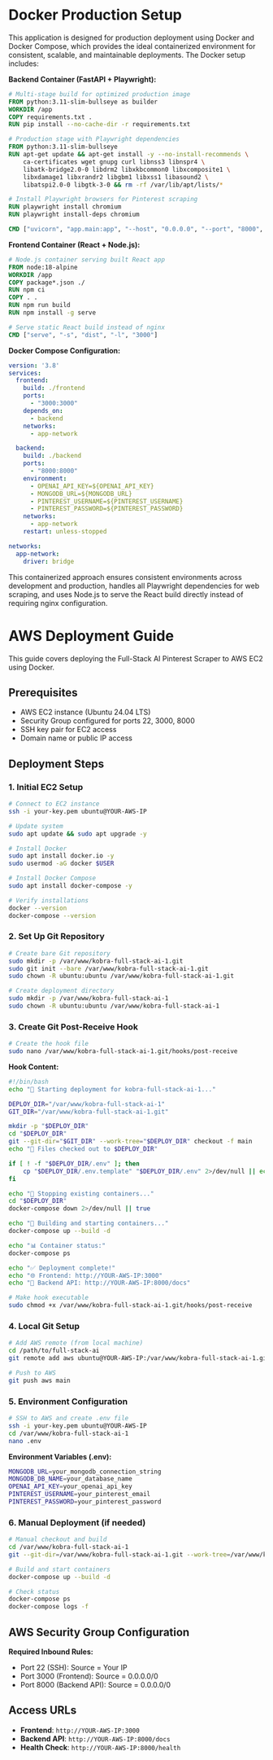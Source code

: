 # Docker Production Setup

This application is designed for production deployment using Docker and Docker Compose, which provides the ideal containerized environment for consistent, scalable, and maintainable deployments. The Docker setup includes:

**Backend Container (FastAPI + Playwright):**
```dockerfile
# Multi-stage build for optimized production image
FROM python:3.11-slim-bullseye as builder
WORKDIR /app
COPY requirements.txt .
RUN pip install --no-cache-dir -r requirements.txt

# Production stage with Playwright dependencies
FROM python:3.11-slim-bullseye
RUN apt-get update && apt-get install -y --no-install-recommends \
    ca-certificates wget gnupg curl libnss3 libnspr4 \
    libatk-bridge2.0-0 libdrm2 libxkbcommon0 libxcomposite1 \
    libxdamage1 libxrandr2 libgbm1 libxss1 libasound2 \
    libatspi2.0-0 libgtk-3-0 && rm -rf /var/lib/apt/lists/*

# Install Playwright browsers for Pinterest scraping
RUN playwright install chromium
RUN playwright install-deps chromium

CMD ["uvicorn", "app.main:app", "--host", "0.0.0.0", "--port", "8000", "--workers", "2"]
```

**Frontend Container (React + Node.js):**
```dockerfile
# Node.js container serving built React app
FROM node:18-alpine
WORKDIR /app
COPY package*.json ./
RUN npm ci
COPY . .
RUN npm run build
RUN npm install -g serve

# Serve static React build instead of nginx
CMD ["serve", "-s", "dist", "-l", "3000"]
```

**Docker Compose Configuration:**
```yaml
version: '3.8'
services:
  frontend:
    build: ./frontend
    ports:
      - "3000:3000"
    depends_on:
      - backend
    networks:
      - app-network

  backend:
    build: ./backend
    ports:
      - "8000:8000"
    environment:
      - OPENAI_API_KEY=${OPENAI_API_KEY}
      - MONGODB_URL=${MONGODB_URL}
      - PINTEREST_USERNAME=${PINTEREST_USERNAME}
      - PINTEREST_PASSWORD=${PINTEREST_PASSWORD}
    networks:
      - app-network
    restart: unless-stopped

networks:
  app-network:
    driver: bridge
```

This containerized approach ensures consistent environments across development and production, handles all Playwright dependencies for web scraping, and uses Node.js to serve the React build directly instead of requiring nginx configuration.

# AWS Deployment Guide

This guide covers deploying the Full-Stack AI Pinterest Scraper to AWS EC2 using Docker.

## Prerequisites

- AWS EC2 instance (Ubuntu 24.04 LTS)
- Security Group configured for ports 22, 3000, 8000
- SSH key pair for EC2 access
- Domain name or public IP access

## Deployment Steps

### 1. Initial EC2 Setup

```bash
# Connect to EC2 instance
ssh -i your-key.pem ubuntu@YOUR-AWS-IP

# Update system
sudo apt update && sudo apt upgrade -y

# Install Docker
sudo apt install docker.io -y
sudo usermod -aG docker $USER

# Install Docker Compose
sudo apt install docker-compose -y

# Verify installations
docker --version
docker-compose --version
```

### 2. Set Up Git Repository

```bash
# Create bare Git repository
sudo mkdir -p /var/www/kobra-full-stack-ai-1.git
sudo git init --bare /var/www/kobra-full-stack-ai-1.git
sudo chown -R ubuntu:ubuntu /var/www/kobra-full-stack-ai-1.git

# Create deployment directory
sudo mkdir -p /var/www/kobra-full-stack-ai-1
sudo chown -R ubuntu:ubuntu /var/www/kobra-full-stack-ai-1
```

### 3. Create Git Post-Receive Hook

```bash
# Create the hook file
sudo nano /var/www/kobra-full-stack-ai-1.git/hooks/post-receive
```

**Hook Content:**
```bash
#!/bin/bash
echo "🚀 Starting deployment for kobra-full-stack-ai-1..."

DEPLOY_DIR="/var/www/kobra-full-stack-ai-1"
GIT_DIR="/var/www/kobra-full-stack-ai-1.git"

mkdir -p "$DEPLOY_DIR"
cd "$DEPLOY_DIR"
git --git-dir="$GIT_DIR" --work-tree="$DEPLOY_DIR" checkout -f main
echo "📁 Files checked out to $DEPLOY_DIR"

if [ ! -f "$DEPLOY_DIR/.env" ]; then
    cp "$DEPLOY_DIR/.env.template" "$DEPLOY_DIR/.env" 2>/dev/null || echo "⚠️  Please create .env file manually"
fi

echo "🛑 Stopping existing containers..."
cd "$DEPLOY_DIR"
docker-compose down 2>/dev/null || true

echo "🔨 Building and starting containers..."
docker-compose up --build -d

echo "📊 Container status:"
docker-compose ps

echo "✅ Deployment complete!"
echo "🌐 Frontend: http://YOUR-AWS-IP:3000"
echo "🔧 Backend API: http://YOUR-AWS-IP:8000/docs"
```

```bash
# Make hook executable
sudo chmod +x /var/www/kobra-full-stack-ai-1.git/hooks/post-receive
```

### 4. Local Git Setup

```bash
# Add AWS remote (from local machine)
cd /path/to/full-stack-ai
git remote add aws ubuntu@YOUR-AWS-IP:/var/www/kobra-full-stack-ai-1.git

# Push to AWS
git push aws main
```

### 5. Environment Configuration

```bash
# SSH to AWS and create .env file
ssh -i your-key.pem ubuntu@YOUR-AWS-IP
cd /var/www/kobra-full-stack-ai-1
nano .env
```

**Environment Variables (.env):**
```bash
MONGODB_URL=your_mongodb_connection_string
MONGODB_DB_NAME=your_database_name
OPENAI_API_KEY=your_openai_api_key
PINTEREST_USERNAME=your_pinterest_email
PINTEREST_PASSWORD=your_pinterest_password
```

### 6. Manual Deployment (if needed)

```bash
# Manual checkout and build
cd /var/www/kobra-full-stack-ai-1
git --git-dir=/var/www/kobra-full-stack-ai-1.git --work-tree=/var/www/kobra-full-stack-ai-1 checkout -f main

# Build and start containers
docker-compose up --build -d

# Check status
docker-compose ps
docker-compose logs -f
```

## AWS Security Group Configuration

**Required Inbound Rules:**
- Port 22 (SSH): Source = Your IP
- Port 3000 (Frontend): Source = 0.0.0.0/0
- Port 8000 (Backend API): Source = 0.0.0.0/0

## Access URLs

- **Frontend**: `http://YOUR-AWS-IP:3000`
- **Backend API**: `http://YOUR-AWS-IP:8000/docs`
- **Health Check**: `http://YOUR-AWS-IP:8000/health`

